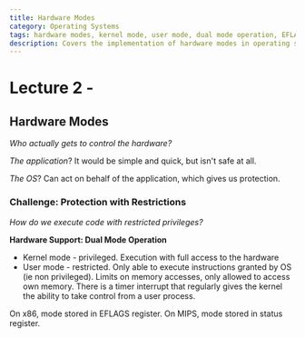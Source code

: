 ```yaml
---
title: Hardware Modes
category: Operating Systems
tags: hardware modes, kernel mode, user mode, dual mode operation, EFLAGS register, MIPS status register
description: Covers the implementation of hardware modes in operating systems, including kernel mode and user mode. Discusses the concept of dual mode operation, where the processor switches between privileged kernel mode and restricted user mode to provide protection with restrictions. Explains the use of the EFLAGS register in x86 systems and the status register in MIPS architectures to control and monitor the current hardware mode.
---
```


# Lecture 2 -

## Hardware Modes

*Who actually gets to control the hardware?*

*The application*? It would be simple and quick, but isn't safe at all.

*The OS*? Can act on behalf of the application, which gives us protection.

### Challenge: Protection with Restrictions

*How do we execute code with restricted privileges?*

**Hardware Support: Dual Mode Operation**

-  Kernel mode - privileged. Execution with full access to the hardware
-  User mode - restricted. Only able to execute instructions granted by OS (ie non privileged). Limits on memory accesses, only allowed to access own memory. There is a timer interrupt that regularly gives the kernel the ability to take control from a user process.

On x86, mode stored in EFLAGS register. On MIPS, mode stored in status register.
